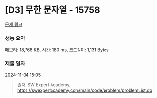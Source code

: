 # [D3] 무한 문자열 - 15758 

[문제 링크](https://swexpertacademy.com/main/code/problem/problemDetail.do?contestProbId=AYP5JmsqcngDFATW) 

### 성능 요약

메모리: 18,768 KB, 시간: 180 ms, 코드길이: 1,131 Bytes

### 제출 일자

2024-11-04 15:05



> 출처: SW Expert Academy, https://swexpertacademy.com/main/code/problem/problemList.do